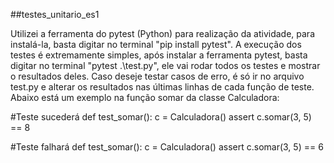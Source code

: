 ##testes_unitario_es1

Utilizei a ferramenta do pytest (Python) para realização da atividade, para instalá-la, basta digitar no terminal "pip install pytest".
A execução dos testes é extremamente simples, após instalar a ferramenta pytest, basta digitar no terminal "pytest .\test.py", ele vai rodar todos os testes e mostrar o resultados deles.
Caso deseje testar casos de erro, é só ir no arquivo test.py e alterar os resultados nas últimas linhas de cada função de teste. Abaixo está um exemplo na função somar da classe Calculadora:

#Teste sucederá
def test_somar():
    c = Calculadora()
    assert c.somar(3, 5) == 8

#Teste falhará
def test_somar():
    c = Calculadora()
    assert c.somar(3, 5) == 6
